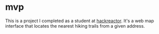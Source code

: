 # mvp
This is a project I completed as a student at [hackreactor](http://hackreactor.com). It's a web map interface that locates the nearest hiking trails from a given address.
